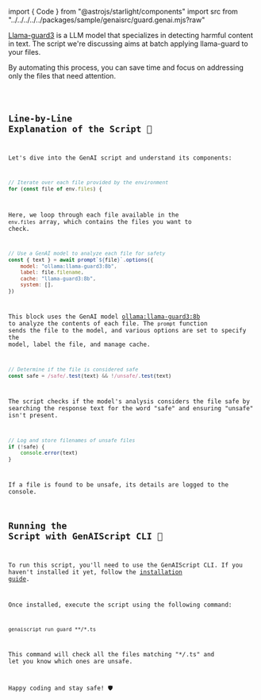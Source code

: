 
import { Code } from "@astrojs/starlight/components"
import src from "../../../../../packages/sample/genaisrc/guard.genai.mjs?raw"


[Llama-guard3](https://ollama.com/library/llama-guard3) is a LLM model that specializes in detecting harmful content in text.
The script we're discussing aims at batch applying llama-guard to your files.

By automating this process, you can save time and focus on addressing only the files that need attention. 

<Code code={src} wrap={true} lang="js" title="guard.genai.mjs" />

## Line-by-Line Explanation of the Script 📜

Let's dive into the GenAI script and understand its components:

```js
// Iterate over each file provided by the environment
for (const file of env.files) {
```

Here, we loop through each file available in the `env.files` array, which contains the files you want to check.

```js
// Use a GenAI model to analyze each file for safety
const { text } = await prompt`${file}`.options({
    model: "ollama:llama-guard3:8b",
    label: file.filename,
    cache: "llama-guard3:8b",
    system: [],
})
```

This block uses the GenAI model [ollama:llama-guard3:8b](https://ollama.com/library/llama-guard3) to analyze the contents of each file. The `prompt` function sends the file to the model, and various options are set to specify the model, label the file, and manage cache.

```js
// Determine if the file is considered safe
const safe = /safe/.test(text) && !/unsafe/.test(text)
```

The script checks if the model's analysis considers the file safe by searching the response text for the word "safe" and ensuring "unsafe" isn't present.

```js
// Log and store filenames of unsafe files
if (!safe) {
    console.error(text)
}
```

If a file is found to be unsafe, its details are logged to the console.

## Running the Script with GenAIScript CLI 🚀

To run this script, you'll need to use the GenAIScript CLI. If you haven't installed it yet, follow the [installation guide](https://microsoft.github.io/genaiscript/getting-started/installation).

Once installed, execute the script using the following command:

```shell
genaiscript run guard **/*.ts
```

This command will check all the files matching "\*_/_.ts" and let you know which ones are unsafe.

Happy coding and stay safe! 🛡️
